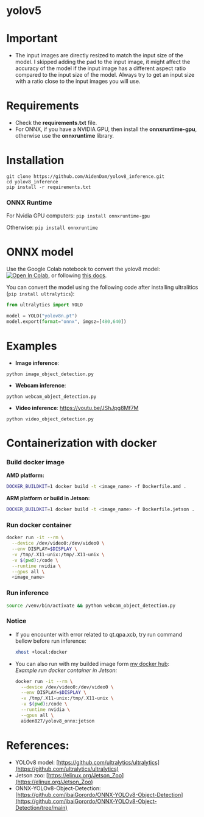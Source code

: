 # yolov5

# Important
- The input images are directly resized to match the input size of the model. I skipped adding the pad to the input image, it might affect the accuracy of the model if the input image has a different aspect ratio compared to the input size of the model. Always try to get an input size with a ratio close to the input images you will use.

# Requirements

 * Check the **requirements.txt** file.
 * For ONNX, if you have a NVIDIA GPU, then install the **onnxruntime-gpu**, otherwise use the **onnxruntime** library.

# Installation
```shell
git clone https://github.com/AidenDam/yolov8_inference.git
cd yolov8_inference
pip install -r requirements.txt
```
### ONNX Runtime
For Nvidia GPU computers:
`pip install onnxruntime-gpu`

Otherwise:
`pip install onnxruntime`

# ONNX model
Use the Google Colab notebook to convert the yolov8 model: [![Open In Colab](https://colab.research.google.com/assets/colab-badge.svg)](https://colab.research.google.com/drive/1-yZg6hFg27uCPSycRCRtyezHhq_VAHxQ?usp=sharing), or following [this docs](https://docs.ultralytics.com/modes/export/#key-features-of-export-mode).

You can convert the model using the following code after installing ultralitics (`pip install ultralytics`):
```python
from ultralytics import YOLO

model = YOLO("yolov8n.pt") 
model.export(format="onnx", imgsz=[480,640])
```

[//]: # (The original models were converted to different formats &#40;including .onnx&#41; by [PINTO0309]&#40;https://github.com/PINTO0309&#41;. Download the models from **[his repository]**&#40;https://github.com/PINTO0309/PINTO_model_zoo/tree/main/345_YOLOv8&#41;. For that, you can either run the `download_single_batch.sh` or copy the download link inside that script in your browser to manually download the file. Then, extract and copy the downloaded onnx models &#40;for example `yolov8m_480x640.onnx`&#41; to your **[models directory]&#40;https://github.com/ibaiGorordo/ONNX-YOLOv8-Object-Detection/tree/main/models&#41;**, and fix the file name in the python scripts accordingly.)

# Examples

 * **Image inference**:
 ```shell
 python image_object_detection.py
 ```

 * **Webcam inference**:
 ```shell
 python webcam_object_detection.py
 ```

 * **Video inference**: https://youtu.be/JShJpg8Mf7M
 ```shell
 python video_object_detection.py
 ```


# Containerization with docker

### Build docker image
**AMD platform:**
```bash
DOCKER_BUILDKIT=1 docker build -t <image_name> -f Dockerfile.amd .
```
**ARM platform or build in Jetson:**
```bash
DOCKER_BUILDKIT=1 docker build -t <image_name> -f Dockerfile.jetson .
```

### Run docker container
```bash
docker run -it --rm \
  --device /dev/video0:/dev/video0 \
  --env DISPLAY=$DISPLAY \
  -v /tmp/.X11-unix:/tmp/.X11-unix \
  -v $(pwd):/code \
  --runtime nvidia \
  --gpus all \
  <image_name>
```

### Run inference
```bash
source /venv/bin/activate && python webcam_object_detection.py
```

### Notice
* If you encounter with error related to qt.qpa.xcb, try run command bellow before run inference:
  ```bash
  xhost +local:docker
  ```
* You can also run with my builded image form [my docker hub](https://hub.docker.com/repository/docker/aiden827/yolov8_onnx/general):\
  *Example run docker container in Jetson:*
  ```bash
  docker run -it --rm \
    --device /dev/video0:/dev/video0 \
    --env DISPLAY=$DISPLAY \
    -v /tmp/.X11-unix:/tmp/.X11-unix \
    -v $(pwd):/code \
    --runtime nvidia \
    --gpus all \
    aiden827/yolov8_onnx:jetson
  ```

# References:
* YOLOv8 model: [https://github.com/ultralytics/ultralytics](https://github.com/ultralytics/ultralytics)
* Jetson zoo: [https://elinux.org/Jetson_Zoo](https://elinux.org/Jetson_Zoo)
* ONNX-YOLOv8-Object-Detection: [https://github.com/ibaiGorordo/ONNX-YOLOv8-Object-Detection](https://github.com/ibaiGorordo/ONNX-YOLOv8-Object-Detection/tree/main)
